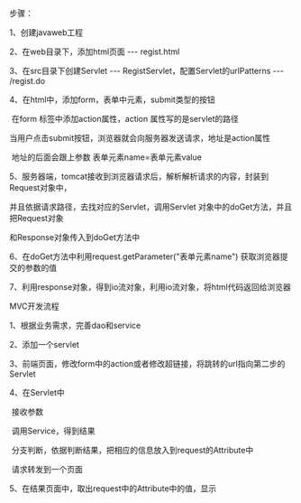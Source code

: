 步骤：

1、创建javaweb工程

2、在web目录下，添加html页面 --- regist.html

3、在src目录下创建Servlet --- RegistServlet，配置Servlet的urlPatterns --- /regist.do

4、在html中，添加form，表单中元素，submit类型的按钮

​	在form 标签中添加action属性，action 属性写的是servlet的路径

​	当用户点击submit按钮，浏览器就会向服务器发送请求，地址是action属性

​	地址的后面会跟上参数 表单元素name=表单元素value

5、服务器端，tomcat接收到浏览器请求后，解析解析请求的内容，封装到Request对象中，

并且依据请求路径，去找对应的Servlet，调用Servlet 对象中的doGet方法，并且把Request对象

和Response对象传入到doGet方法中

6、在doGet方法中利用request.getParameter("表单元素name") 获取浏览器提交的参数的值

7、利用response对象，得到io流对象，利用io流对象，将html代码返回给浏览器



MVC开发流程

1、根据业务需求，完善dao和service

2、添加一个servlet

3、前端页面，修改form中的action或者修改超链接，将跳转的url指向第二步的Servlet

4、在Servlet中

​		接收参数

​		调用Service，得到结果

​		分支判断，依据判断结果，把相应的信息放入到request的Attribute中

​		请求转发到一个页面

5、在结果页面中，取出request中的Attribute中的值，显示

